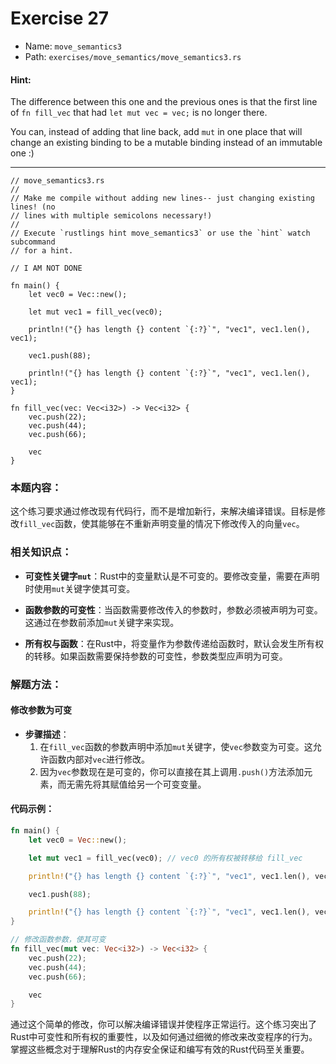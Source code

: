 # Exercise 27

- Name: ```move_semantics3```
- Path: ```exercises/move_semantics/move_semantics3.rs```
#### Hint: 

The difference between this one and the previous ones is that the first line of `fn fill_vec` that had `let mut vec = vec;` is no longer there.

You can, instead of adding that line back, add `mut` in one place that will change an existing binding to be a mutable binding instead of an immutable one :)


---



```rust,editable
// move_semantics3.rs
//
// Make me compile without adding new lines-- just changing existing lines! (no
// lines with multiple semicolons necessary!)
//
// Execute `rustlings hint move_semantics3` or use the `hint` watch subcommand
// for a hint.

// I AM NOT DONE

fn main() {
    let vec0 = Vec::new();

    let mut vec1 = fill_vec(vec0);

    println!("{} has length {} content `{:?}`", "vec1", vec1.len(), vec1);

    vec1.push(88);

    println!("{} has length {} content `{:?}`", "vec1", vec1.len(), vec1);
}

fn fill_vec(vec: Vec<i32>) -> Vec<i32> {
    vec.push(22);
    vec.push(44);
    vec.push(66);

    vec
}

```

### 本题内容：

这个练习要求通过修改现有代码行，而不是增加新行，来解决编译错误。目标是修改`fill_vec`函数，使其能够在不重新声明变量的情况下修改传入的向量`vec`。

### 相关知识点：

- **可变性关键字`mut`**：Rust中的变量默认是不可变的。要修改变量，需要在声明时使用`mut`关键字使其可变。

- **函数参数的可变性**：当函数需要修改传入的参数时，参数必须被声明为可变。这通过在参数前添加`mut`关键字来实现。

- **所有权与函数**：在Rust中，将变量作为参数传递给函数时，默认会发生所有权的转移。如果函数需要保持参数的可变性，参数类型应声明为可变。

### 解题方法：

#### 修改参数为可变
- **步骤描述**：
  1. 在`fill_vec`函数的参数声明中添加`mut`关键字，使`vec`参数变为可变。这允许函数内部对`vec`进行修改。
  2. 因为`vec`参数现在是可变的，你可以直接在其上调用`.push()`方法添加元素，而无需先将其赋值给另一个可变变量。

#### 代码示例：
```rust
fn main() {
    let vec0 = Vec::new();

    let mut vec1 = fill_vec(vec0); // vec0 的所有权被转移给 fill_vec

    println!("{} has length {} content `{:?}`", "vec1", vec1.len(), vec1);

    vec1.push(88);

    println!("{} has length {} content `{:?}`", "vec1", vec1.len(), vec1);
}

// 修改函数参数，使其可变
fn fill_vec(mut vec: Vec<i32>) -> Vec<i32> {
    vec.push(22);
    vec.push(44);
    vec.push(66);

    vec
}
```

通过这个简单的修改，你可以解决编译错误并使程序正常运行。这个练习突出了Rust中可变性和所有权的重要性，以及如何通过细微的修改来改变程序的行为。掌握这些概念对于理解Rust的内存安全保证和编写有效的Rust代码至关重要。
